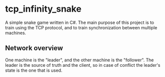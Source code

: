 # tcp_infinity_snake
A simple snake game written in C#.
The main purpose of this project is to train using the TCP protocol,
and to train synchronization between multiple machines.

## Network overview
One machine is the "leader", and the other machine is the "follower".
The leader is the source of truth and the client, so in case of conflict
the leader's state is the one that is used.

